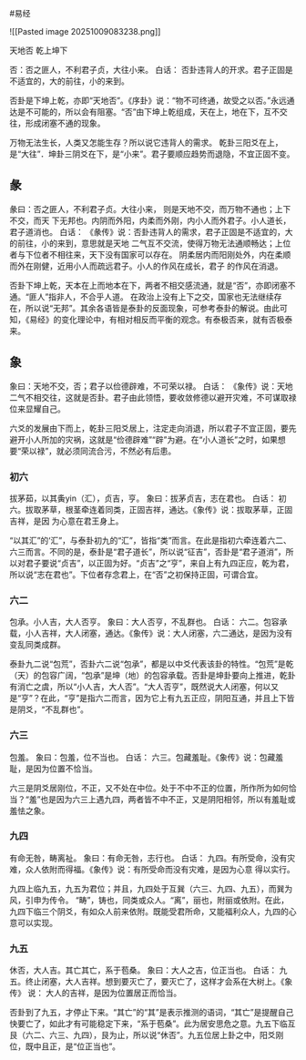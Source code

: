 #易经 

![[Pasted image 20251009083238.png]]


天地否  乾上坤下


否：否之匪人，不利君子贞，大往小来。
白话：
否卦违背人的开求。君子正固是不适宜的，大的前往，小的来到。

否卦是下坤上乾，亦即“天地否”。《序卦》说：“物不可终通，故受之以否。”永远通达是不可能的，所以会有阻塞。“否”由下坤上乾组成，天在上，地在下，互不交往，形成闭塞不通的现象。

万物无法生长，人类又怎能生存？所以说它违背人的需求。
乾卦三阳爻在上，是“大往”．坤卦三阴爻在下，是“小来”。君子要顺应趋势而退隐，不宜正固不变。

## 彖

彖曰：否之匪人，不利君子贞。大往小来， 则是天地不交，而万物不通也；上下不交，而天
下无邦也。内阴而外阳，内柔而外刚，内小人而外君子。小人道长，君子道消也。
白话：
《彖传》说：否卦违背人的需求，君子正固是不适宜的，大的前往，小的来到，意思就是天地
二气互不交流，使得万物无法通顺畅达；上位者与下位者不相往来，天下没有国家可以存在。
阴柔居内而阳刚处外，内在柔顺而外在刚健，近用小人而疏远君子。小人的作风在成长，君子
的作风在消退。

否卦下坤上乾，天本在上而地本在下，两者不相交感流通，就是“否”，亦即闭塞不通。“匪人”指非人，不合乎人道。
在政治上没有上下之交，国家也无法继续存在，所以说“无邦”。其余各语皆是泰卦的反面现象，可参考泰卦的解说。由此可知，《易经》的变化理论中，有相对相反而平衡的观念。有泰极否来，就有否极泰来。


## 象
象曰：天地不交，否；君子以俭德辟难，不可荣以禄。
白话：
《象传》说：天地二气不相交往，这就是否卦。君子由此领悟，要收敛修德以避开灾难，不可谋取禄位来显耀自己。

六爻的发展由下而上，乾卦三阳爻居上，注定走向消退，所以君子不宜正固，要先避开小人所加的灾祸，这就是“俭德辟难”“辟”为避。在“小人道长”之时，如果想要“荣以禄”，就必须同流合污，不然必有后患。



### 初六
拔茅茹，以其夤yin（汇），贞吉，亨。
象曰：拔茅贞吉，志在君也。
白话：
初六。拔取茅草，根茎牵连着同类，正固吉祥，通达。《象传》说：拔取茅草，正固吉祥，是因
为心意在君王身上。

“以其汇”的‘汇”，与泰卦初九的“汇”，皆指“类”而言。在此是指初六牵连着六二、六三而言。不同的是，泰卦是“君子道长”，所以说“征吉”，否卦是“君子道消”，所以对君子要说“贞吉”，以正固为好。“贞吉”之“亨”，来自上有九四正应，乾为君，所以说“志在君也”。下位者存念君上，在“否”之初保持正固，可谓合宜。



### 六二
包承。小人吉，大人否亨。
象曰：大人否亨，不乱群也。
白话：
六二。包容承载，小人吉祥，大人闭塞，通达。《象传》说：大人闭塞，六二通达，是因为没有
变乱同类成群。


泰卦九二说“包荒”，否卦六二说“包承”，都是以中爻代表该卦的特性。“包荒”是乾（天）的包容广阔，“包承”是坤（地）的包容承载。否卦是坤卦要向上推进，乾卦有消亡之虞，所以“小人吉，大人否”。“大人否亨”，既然说大人闭塞，何以又是“亨”？在此，“亨”是指六二而言，因为它上有九五正应，阴阳互通，并且上下皆是阴爻，“不乱群也”。


### 六三
包羞。
象曰：包羞，位不当也。
白话：
六三。包藏羞耻。《象传》说：包藏羞耻，是因为位置不恰当。

六三是阴爻居刚位，不正，又不处在中位。处于不中不正的位置，所作所为如何恰当？“羞”也是因为六三上遇九四，两者皆不中不正，又是阴阳相邻，所以有羞耻或羞怯之象。



### 九四
有命无咎，畴离祉。
象曰：有命无咎，志行也。
白话：
九四。有所受命，没有灾难，众人依附而得福。《象传》说：有所受命而没有灾难，是因为心意
得以实行。

九四上临九五，九五为君位；并且，九四处于互巽（六三、九四、九五），而巽为风，引申为传令。
“畴”，铸也，同类或众人。“离”，丽也，附丽或依附。在此，九四下临三个阴爻，有如众人前来依附。既能受君所命，又能福利众人，九四的心意可以实现。




### 九五
休否，大人吉。其亡其亡，系于苞桑。
象曰：大人之吉，位正当也。
白话：
九五。终止闭塞，大人吉祥。想到要灭亡了，要灭亡了，这样才会系在大树上。《象传》 说：
大人的吉祥，是因为位置居正而恰当。

否卦到了九五，才停止下来。“其亡”的“其”是表示推测的语词，“其亡”是提醒自己快要亡了，如此才有可能稳定下来，“系于苞桑”。此为居安思危之意。九五下临互艮（六二、六三、九四），艮为止，所以说“休否”。九五位居上卦之中，阳爻刚位，既中且正，是“位正当也”。





